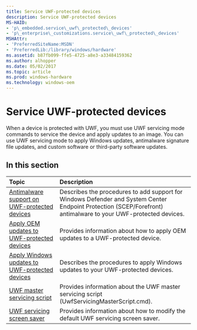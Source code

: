 ```yaml
---
title: Service UWF-protected devices
description: Service UWF-protected devices
MS-HAID:
- 'p\_embedded.service\_uwf\_protected\_devices'
- 'p\_enterprise\_customizations.service\_uwf\_protected\_devices'
MSHAttr:
- 'PreferredSiteName:MSDN'
- 'PreferredLib:/library/windows/hardware'
ms.assetid: b87fb099-ffe5-4725-a8e3-a33484159362
ms.author: alhopper
ms.date: 05/02/2017
ms.topic: article
ms.prod: windows-hardware
ms.technology: windows-oem
---
```

# Service UWF-protected devices

When a device is protected with UWF, you must use UWF servicing mode commands to service the device and apply updates to an image. You can use UWF servicing mode to apply Windows updates, antimalware signature file updates, and custom software or third-party software updates.

## In this section

| Topic                                     | Description                                                                        |
|:------------------------------------------|:-----------------------------------------------------------------------------------|
| [Antimalware support on UWF-protected devices](https://docs.microsoft.com/en-us/windows-hardware/customize/enterprise/uwf-antimalware-support) |Describes the procedures to add support for Windows Defender and System Center Endpoint Protection (SCEP/Forefront) antimalware to your UWF-protected devices. |
| [Apply OEM updates to UWF-protected devices](https://docs.microsoft.com/en-us/windows-hardware/customize/enterprise/uwf-apply-windows-updates) |Provides information about how to apply OEM updates to a UWF-protected device. |
| [Apply Windows updates to UWF-protected devices](https://docs.microsoft.com/en-us/windows-hardware/customize/enterprise/uwf-apply-windows-updates) | Describes the procedures to apply Windows updates to your UWF-protected devices. |
| [UWF master servicing script](https://docs.microsoft.com/en-us/windows-hardware/customize/enterprise/uwf-master-servicing-script) | Provides information about the UWF master servicing script (UwfServicingMasterScript.cmd). |
| [UWF servicing screen saver](https://docs.microsoft.com/en-us/windows-hardware/customize/enterprise/uwf-servicing-screen-saver) | Provides information about how to modify the default UWF servicing screen saver. |
